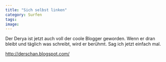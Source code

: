 ```yaml
---
title: "Sich selbst linken"
category: Surfen
tags: 
image: 
---
```


Der Derya ist jetzt auch voll der coole Blogger geworden. Wenn er dran bleibt und täglich was schreibt, wird er berühmt. Sag ich jetzt einfach mal.  

  

<http://derschan.blogspot.com/>